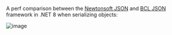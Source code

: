 A perf comparison between the [Newtonsoft JSON](https://github.com/JamesNK/Newtonsoft.Json) and [BCL JSON](https://learn.microsoft.com/en-us/dotnet/api/system.text.json?view=net-8.0) framework in .NET 8 when serializing objects:

![image](https://github.com/user-attachments/assets/3b6c8b70-21e7-466d-bc22-6ecd66529747)

